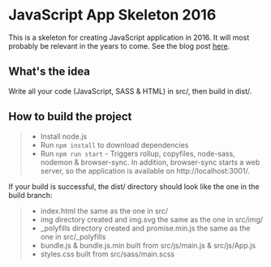 # JavaScript App Skeleton 2016

This is a skeleton for creating JavaScript application in 2016. It will most probably be relevant in the years to come. See the blog post [here](http://radoslavpopov.com/starting-a-javascript-app-in-2016/).

## What's the idea

Write all your code (JavaScript, SASS & HTML) in src/, then build in dist/.

## How to build the project
> - Install node.js
> - Run ```npm install``` to download dependencies
> - Run ```npm run start``` - Triggers rollup, copyfiles, node-sass, nodemon & browser-sync. In addition, browser-sync starts a web server, so the application is available on http://localhost:3001/.

If your build is successful, the dist/ directory should look like the one in the build branch:
> - index.html the same as the one in src/
> - img directory created and img.svg the same as the one in src/img/
> - _polyfills directory created and promise.min.js the same as the one in src/_polyfills
> - bundle.js & bundle.js.min built from src/js/main.js & src/js/App.js
> - styles.css built from src/sass/main.scss
